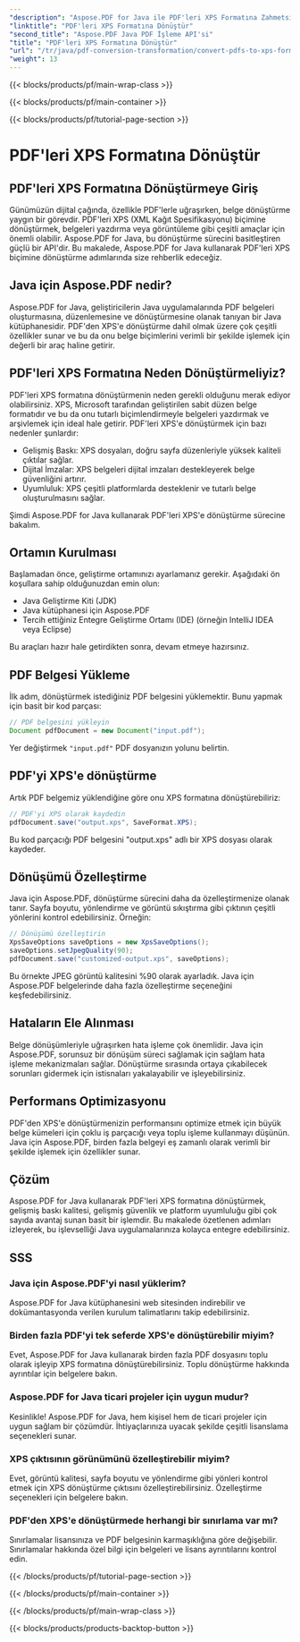 ```yaml
---
"description": "Aspose.PDF for Java ile PDF'leri XPS Formatına Zahmetsizce Dönüştürün. Gelişmiş Yazdırma, Güvenlik ve Uyumluluğun Kilidini Açın."
"linktitle": "PDF'leri XPS Formatına Dönüştür"
"second_title": "Aspose.PDF Java PDF İşleme API'si"
"title": "PDF'leri XPS Formatına Dönüştür"
"url": "/tr/java/pdf-conversion-transformation/convert-pdfs-to-xps-format/"
"weight": 13
---
```


{{< blocks/products/pf/main-wrap-class >}}

{{< blocks/products/pf/main-container >}}

{{< blocks/products/pf/tutorial-page-section >}}

# PDF'leri XPS Formatına Dönüştür


## PDF'leri XPS Formatına Dönüştürmeye Giriş

Günümüzün dijital çağında, özellikle PDF'lerle uğraşırken, belge dönüştürme yaygın bir görevdir. PDF'leri XPS (XML Kağıt Spesifikasyonu) biçimine dönüştürmek, belgeleri yazdırma veya görüntüleme gibi çeşitli amaçlar için önemli olabilir. Aspose.PDF for Java, bu dönüştürme sürecini basitleştiren güçlü bir API'dir. Bu makalede, Aspose.PDF for Java kullanarak PDF'leri XPS biçimine dönüştürme adımlarında size rehberlik edeceğiz.

## Java için Aspose.PDF nedir?

Aspose.PDF for Java, geliştiricilerin Java uygulamalarında PDF belgeleri oluşturmasına, düzenlemesine ve dönüştürmesine olanak tanıyan bir Java kütüphanesidir. PDF'den XPS'e dönüştürme dahil olmak üzere çok çeşitli özellikler sunar ve bu da onu belge biçimlerini verimli bir şekilde işlemek için değerli bir araç haline getirir.

## PDF'leri XPS Formatına Neden Dönüştürmeliyiz?

PDF'leri XPS formatına dönüştürmenin neden gerekli olduğunu merak ediyor olabilirsiniz. XPS, Microsoft tarafından geliştirilen sabit düzen belge formatıdır ve bu da onu tutarlı biçimlendirmeyle belgeleri yazdırmak ve arşivlemek için ideal hale getirir. PDF'leri XPS'e dönüştürmek için bazı nedenler şunlardır:

- Gelişmiş Baskı: XPS dosyaları, doğru sayfa düzenleriyle yüksek kaliteli çıktılar sağlar.
- Dijital İmzalar: XPS belgeleri dijital imzaları destekleyerek belge güvenliğini artırır.
- Uyumluluk: XPS çeşitli platformlarda desteklenir ve tutarlı belge oluşturulmasını sağlar.

Şimdi Aspose.PDF for Java kullanarak PDF'leri XPS'e dönüştürme sürecine bakalım.

## Ortamın Kurulması

Başlamadan önce, geliştirme ortamınızı ayarlamanız gerekir. Aşağıdaki ön koşullara sahip olduğunuzdan emin olun:

- Java Geliştirme Kiti (JDK)
- Java kütüphanesi için Aspose.PDF
- Tercih ettiğiniz Entegre Geliştirme Ortamı (IDE) (örneğin IntelliJ IDEA veya Eclipse)

Bu araçları hazır hale getirdikten sonra, devam etmeye hazırsınız.

## PDF Belgesi Yükleme

İlk adım, dönüştürmek istediğiniz PDF belgesini yüklemektir. Bunu yapmak için basit bir kod parçası:

```java
// PDF belgesini yükleyin
Document pdfDocument = new Document("input.pdf");
```

Yer değiştirmek `"input.pdf"` PDF dosyanızın yolunu belirtin.

## PDF'yi XPS'e dönüştürme

Artık PDF belgemiz yüklendiğine göre onu XPS formatına dönüştürebiliriz:

```java
// PDF'yi XPS olarak kaydedin
pdfDocument.save("output.xps", SaveFormat.XPS);
```

Bu kod parçacığı PDF belgesini "output.xps" adlı bir XPS dosyası olarak kaydeder.

## Dönüşümü Özelleştirme

Java için Aspose.PDF, dönüştürme sürecini daha da özelleştirmenize olanak tanır. Sayfa boyutu, yönlendirme ve görüntü sıkıştırma gibi çıktının çeşitli yönlerini kontrol edebilirsiniz. Örneğin:

```java
// Dönüşümü özelleştirin
XpsSaveOptions saveOptions = new XpsSaveOptions();
saveOptions.setJpegQuality(90);
pdfDocument.save("customized-output.xps", saveOptions);
```

Bu örnekte JPEG görüntü kalitesini %90 olarak ayarladık. Java için Aspose.PDF belgelerinde daha fazla özelleştirme seçeneğini keşfedebilirsiniz.

## Hataların Ele Alınması

Belge dönüşümleriyle uğraşırken hata işleme çok önemlidir. Java için Aspose.PDF, sorunsuz bir dönüşüm süreci sağlamak için sağlam hata işleme mekanizmaları sağlar. Dönüştürme sırasında ortaya çıkabilecek sorunları gidermek için istisnaları yakalayabilir ve işleyebilirsiniz.

## Performans Optimizasyonu

PDF'den XPS'e dönüştürmenizin performansını optimize etmek için büyük belge kümeleri için çoklu iş parçacığı veya toplu işleme kullanmayı düşünün. Java için Aspose.PDF, birden fazla belgeyi eş zamanlı olarak verimli bir şekilde işlemek için özellikler sunar.

## Çözüm

Aspose.PDF for Java kullanarak PDF'leri XPS formatına dönüştürmek, gelişmiş baskı kalitesi, gelişmiş güvenlik ve platform uyumluluğu gibi çok sayıda avantaj sunan basit bir işlemdir. Bu makalede özetlenen adımları izleyerek, bu işlevselliği Java uygulamalarınıza kolayca entegre edebilirsiniz.

## SSS

### Java için Aspose.PDF'yi nasıl yüklerim?

Aspose.PDF for Java kütüphanesini web sitesinden indirebilir ve dokümantasyonda verilen kurulum talimatlarını takip edebilirsiniz.

### Birden fazla PDF'yi tek seferde XPS'e dönüştürebilir miyim?

Evet, Aspose.PDF for Java kullanarak birden fazla PDF dosyasını toplu olarak işleyip XPS formatına dönüştürebilirsiniz. Toplu dönüştürme hakkında ayrıntılar için belgelere bakın.

### Aspose.PDF for Java ticari projeler için uygun mudur?

Kesinlikle! Aspose.PDF for Java, hem kişisel hem de ticari projeler için uygun sağlam bir çözümdür. İhtiyaçlarınıza uyacak şekilde çeşitli lisanslama seçenekleri sunar.

### XPS çıktısının görünümünü özelleştirebilir miyim?

Evet, görüntü kalitesi, sayfa boyutu ve yönlendirme gibi yönleri kontrol etmek için XPS dönüştürme çıktısını özelleştirebilirsiniz. Özelleştirme seçenekleri için belgelere bakın.

### PDF'den XPS'e dönüştürmede herhangi bir sınırlama var mı?

Sınırlamalar lisansınıza ve PDF belgesinin karmaşıklığına göre değişebilir. Sınırlamalar hakkında özel bilgi için belgeleri ve lisans ayrıntılarını kontrol edin.

{{< /blocks/products/pf/tutorial-page-section >}}

{{< /blocks/products/pf/main-container >}}

{{< /blocks/products/pf/main-wrap-class >}}

{{< blocks/products/products-backtop-button >}}